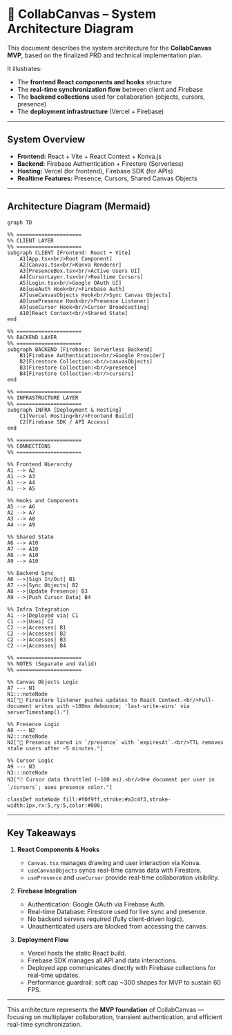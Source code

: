 # 🧭 CollabCanvas – System Architecture Diagram

This document describes the system architecture for the **CollabCanvas MVP**, based on the finalized PRD and technical implementation plan.

It illustrates:
- The **frontend React components and hooks** structure
- The **real-time synchronization flow** between client and Firebase
- The **backend collections** used for collaboration (objects, cursors, presence)
- The **deployment infrastructure** (Vercel + Firebase)

---

## **System Overview**

- **Frontend:** React + Vite + React Context + Konva.js  
- **Backend:** Firebase Authentication + Firestore (Serverless)  
- **Hosting:** Vercel (for frontend), Firebase SDK (for APIs)  
- **Realtime Features:** Presence, Cursors, Shared Canvas Objects

---

## **Architecture Diagram (Mermaid)**

```mermaid
graph TD

%% =====================
%% CLIENT LAYER
%% =====================
subgraph CLIENT [Frontend: React + Vite]
    A1[App.tsx<br/>Root Component]
    A2[Canvas.tsx<br/>Konva Renderer]
    A3[PresenceBox.tsx<br/>Active Users UI]
    A4[CursorLayer.tsx<br/>Realtime Cursors]
    A5[Login.tsx<br/>Google OAuth UI]
    A6[useAuth Hook<br/>Firebase Auth]
    A7[useCanvasObjects Hook<br/>Sync Canvas Objects]
    A8[usePresence Hook<br/>Presence Listener]
    A9[useCursor Hook<br/>Cursor Broadcasting]
    A10[React Context<br/>Shared State]
end

%% =====================
%% BACKEND LAYER
%% =====================
subgraph BACKEND [Firebase: Serverless Backend]
    B1[Firebase Authentication<br/>Google Provider]
    B2[Firestore Collection:<br/>canvasObjects]
    B3[Firestore Collection:<br/>presence]
    B4[Firestore Collection:<br/>cursors]
end

%% =====================
%% INFRASTRUCTURE LAYER
%% =====================
subgraph INFRA [Deployment & Hosting]
    C1[Vercel Hosting<br/>Frontend Build]
    C2[Firebase SDK / API Access]
end

%% =====================
%% CONNECTIONS
%% =====================

%% Frontend Hierarchy
A1 --> A2
A1 --> A3
A1 --> A4
A1 --> A5

%% Hooks and Components
A5 --> A6
A2 --> A7
A3 --> A8
A4 --> A9

%% Shared State
A6 --> A10
A7 --> A10
A8 --> A10
A9 --> A10

%% Backend Sync
A6 -->|Sign In/Out| B1
A7 -->|Sync Objects| B2
A8 -->|Update Presence| B3
A9 -->|Push Cursor Data| B4

%% Infra Integration
A1 -->|Deployed via| C1
C1 -->|Uses| C2
C2 -->|Accesses| B1
C2 -->|Accesses| B2
C2 -->|Accesses| B3
C2 -->|Accesses| B4

%% =====================
%% NOTES (Separate and Valid)
%% =====================

%% Canvas Objects Logic
A7 --- N1
N1:::noteNode
N1["📘 Firestore listener pushes updates to React Context.<br/>Full-document writes with ~100ms debounce; 'last-write-wins' via serverTimestamp()."]

%% Presence Logic
A8 --- N2
N2:::noteNode
N2["👥 Presence stored in `/presence` with `expiresAt`.<br/>TTL removes stale users after ~5 minutes."]

%% Cursor Logic
A9 --- N3
N3:::noteNode
N3["🖱️ Cursor data throttled (~100 ms).<br/>One document per user in `/cursors`; uses presence color."]

classDef noteNode fill:#f0f9ff,stroke:#a3c4f3,stroke-width:1px,rx:5,ry:5,color:#000;
```

---

## **Key Takeaways**

1. **React Components & Hooks**
   - `Canvas.tsx` manages drawing and user interaction via Konva.
   - `useCanvasObjects` syncs real-time canvas data with Firestore.
   - `usePresence` and `useCursor` provide real-time collaboration visibility.

2. **Firebase Integration**
   - Authentication: Google OAuth via Firebase Auth.
   - Real-time Database: Firestore used for live sync and presence.
   - No backend servers required (fully client-driven logic).
   - Unauthenticated users are blocked from accessing the canvas.

3. **Deployment Flow**
   - Vercel hosts the static React build.
   - Firebase SDK manages all API and data interactions.
   - Deployed app communicates directly with Firebase collections for real-time updates.
   - Performance guardrail: soft cap ~300 shapes for MVP to sustain 60 FPS.

---

This architecture represents the **MVP foundation** of CollabCanvas — focusing on multiplayer collaboration, transient authentication, and efficient real-time synchronization.
